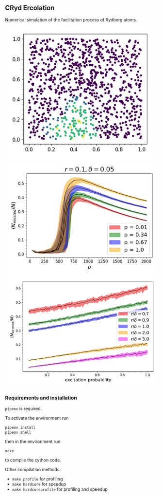 ## CRyd Ercolation

Numerical simulation of the facilitation process of Rydberg atoms.

![fig0](evol.png)
![fig1](density_plot.png)
![fig2](rate_plot_2.png)

### Requirements and installation
`pipenv` is required.

To activate the environment run

```
pipenv install
pipenv shell
```

then in the environment run

```
make
```

to compile the cython code.

Other compilation methods: 
- `make profile` for profiling
- `make hardcore` for speedup
- `make hardcoreprofile` for profiling and speedup



